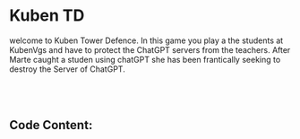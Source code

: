 <H1>Kuben TD</h1>
<p1>welcome to Kuben Tower Defence. In this game you play a the students at KubenVgs and have to protect the ChatGPT servers from the teachers. After Marte caught a studen using chatGPT she has been frantically seeking to destroy the Server of ChatGPT.<p1>
<h2><br><br>Code Content:<h2>